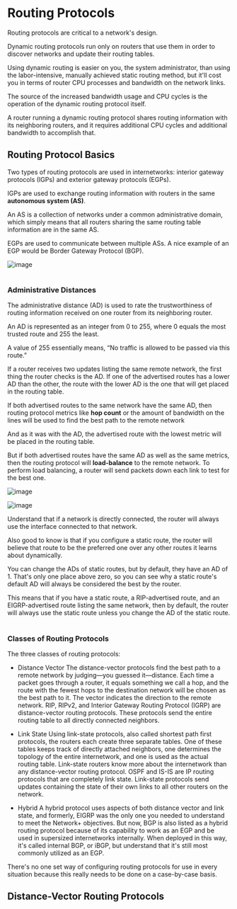 # Routing Protocols

Routing protocols are critical to a network's design.

Dynamic routing protocols run only on routers that use them in order to discover networks and update their routing tables.

Using dynamic routing is easier on you, the system administrator, than using the labor-intensive, manually achieved static routing method, but it'll cost you in terms of router CPU processes and bandwidth on the network links.

The source of the increased bandwidth usage and CPU cycles is the operation of the dynamic routing protocol itself.

A router running a dynamic routing protocol shares routing information with its neighboring routers, and it requires additional CPU cycles and additional bandwidth to accomplish that.

## Routing Protocol Basics

Two types of routing protocols are used in internetworks: interior gateway protocols (IGPs) and exterior gateway protocols (EGPs).

IGPs are used to exchange routing information with routers in the same **autonomous system (AS)**.

An AS is a collection of networks under a common administrative domain, which simply means that all routers sharing the same routing table information are in the same AS.

EGPs are used to communicate between multiple ASs. A nice example of an EGP would be Border Gateway Protocol (BGP).

![image](https://github.com/user-attachments/assets/40b81eb6-e391-4b47-822c-04aa2db107d2)

#

### Administrative Distances

The administrative distance (AD) is used to rate the trustworthiness of routing information received on one router from its neighboring router.

An AD is represented as an integer from 0 to 255, where 0 equals the most trusted route and 255 the least.

A value of 255 essentially means, “No traffic is allowed to be passed via this route.”

If a router receives two updates listing the same remote network, the first thing the router checks is the AD. If one of the advertised routes has a lower AD than the other, the route with the lower AD is the one that will get placed in the routing table.

If both advertised routes to the same network have the same AD, then routing protocol metrics like **hop count** or the amount of bandwidth on the lines will be used to find the best path to the remote network

And as it was with the AD, the advertised route with the lowest metric will be placed in the routing table. 

But if both advertised routes have the same AD as well as the same metrics, then the routing protocol will **load-balance** to the remote network. To perform load balancing, a router will send packets down each link to test for the best one.

![image](https://github.com/user-attachments/assets/2d80c933-ada5-4f0c-a0c1-bad1cdee9fbc)

![image](https://github.com/user-attachments/assets/1e434bc8-60fc-42a8-af54-d74aad8877e6)

Understand that if a network is directly connected, the router will always use the interface connected to that network.

Also good to know is that if you configure a static route, the router will believe that route to be the preferred one over any other routes it learns about dynamically.

You can change the ADs of static routes, but by default, they have an AD of 1. That's only one place above zero, so you can see why a static route's default AD will always be considered the best by the router.

This means that if you have a static route, a RIP-advertised route, and an EIGRP-advertised route listing the same network, then by default, the router will always use the static route unless you change the AD of the static route.

#

### Classes of Routing Protocols

The three classes of routing protocols:

- Distance Vector The distance-vector protocols find the best path to a remote network by judging—you guessed it—distance. Each time a packet goes through a router, it equals something we call a hop, and the route with the fewest hops to the destination network will be chosen as the best path to it. The vector indicates the direction to the remote network. RIP, RIPv2, and Interior Gateway Routing Protocol (IGRP) are distance-vector routing protocols. These protocols send the entire routing table to all directly connected neighbors.
  
- Link State Using link-state protocols, also called shortest path first protocols, the routers each create three separate tables. One of these tables keeps track of directly attached neighbors, one determines the topology of the entire internetwork, and one is used as the actual routing table. Link-state routers know more about the internetwork than any distance-vector routing protocol. OSPF and IS-IS are IP routing protocols that are completely link state. Link-state protocols send updates containing the state of their own links to all other routers on the network.
  
- Hybrid A hybrid protocol uses aspects of both distance vector and link state, and formerly, EIGRP was the only one you needed to understand to meet the Network+ objectives. But now, BGP is also listed as a hybrid routing protocol because of its capability to work as an EGP and be used in supersized internetworks internally. When deployed in this way, it's called internal BGP, or iBGP, but understand that it's still most commonly utilized as an EGP.

There's no one set way of configuring routing protocols for use in every situation because this really needs to be done on a case-by-case basis.

## Distance-Vector Routing Protocols

